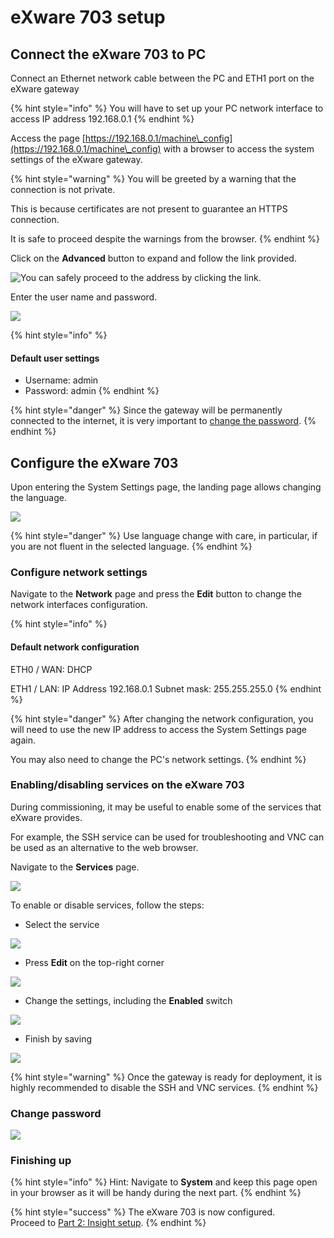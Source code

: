 # eXware 703 setup

## Connect the eXware 703 to PC

Connect an Ethernet network cable between the PC and ETH1 port on the eXware gateway&#x20;

{% hint style="info" %}
You will have to set up your PC network interface to access IP address 192.168.0.1
{% endhint %}

&#x20;Access the page [https://192.168.0.1/machine\_config](https://192.168.0.1/machine\_config) with a browser to access the system settings of the eXware gateway.

{% hint style="warning" %}
You will be greeted by a warning that the connection is not private.

This is because certificates are not present to guarantee an HTTPS connection.

It is safe to proceed despite the warnings from the browser.
{% endhint %}

Click on the **Advanced** button to expand and follow the link provided.

![You can safely proceed to the address by clicking the link.](<../../../.gitbook/assets/image (71) (1).png>)

Enter the user name and password.

![](<../../../.gitbook/assets/image (74).png>)

{% hint style="info" %}
#### Default user settings

* Username: admin
* Password: admin
{% endhint %}

{% hint style="danger" %}
Since the gateway will be permanently connected to the internet, it is very important to [change the password](exware-703-setup.md#change-password).
{% endhint %}

## Configure the eXware 703

Upon entering the System Settings page, the landing page allows changing the language.

![](<../../../.gitbook/assets/image (67).png>)

{% hint style="danger" %}
Use language change with care, in particular, if you are not fluent in the selected language.
{% endhint %}

### Configure network settings

Navigate to the **Network** page and press the **Edit** button to change the network interfaces configuration.

{% hint style="info" %}
#### Default network configuration

ETH0 / WAN: DHCP&#x20;

ETH1 / LAN: IP Address 192.168.0.1 Subnet mask: 255.255.255.0&#x20;
{% endhint %}

{% hint style="danger" %}
After changing the network configuration, you will need to use the new IP address to access the System Settings page again.

You may also need to change the PC's network settings.
{% endhint %}

### Enabling/disabling services on the eXware 703

During commissioning, it may be useful to enable some of the services that eXware provides.

For example, the SSH service can be used for troubleshooting and VNC can be used as an alternative to the web browser.

Navigate to the **Services** page.

![](<../../../.gitbook/assets/image (64) (1).png>)

To enable or disable services, follow the steps:

* Select the service

![](<../../../.gitbook/assets/image (68).png>)

* Press **Edit** on the top-right corner

![](<../../../.gitbook/assets/image (73) (1).png>)

* Change the settings, including the **Enabled** switch

![](<../../../.gitbook/assets/image (69) (1).png>)

* Finish by saving&#x20;

![](<../../../.gitbook/assets/image (70).png>)

{% hint style="warning" %}
Once the gateway is ready for deployment, it is highly recommended to disable the SSH and VNC services.
{% endhint %}

### Change password

![](../../../.gitbook/assets/SeekPng.com\_construction-png\_231683.png)

### Finishing up

{% hint style="info" %}
Hint: Navigate to **System** and keep this page open in your browser as it will be handy during the next part.
{% endhint %}

{% hint style="success" %}
The eXware 703 is now configured. \
Proceed to [Part 2: Insight setup](../insight-setup/).
{% endhint %}


